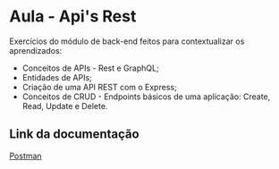 
# Aula - Api's Rest
Exercícios do módulo de back-end feitos para contextualizar os aprendizados:

- Conceitos de APIs - Rest e GraphQL;
- Entidades de APIs;
- Criação de uma API REST com o Express;
- Conceitos de CRUD - Endpoints básicos de uma aplicação: Create, Read, Update e Delete.

## Link da documentação
[Postman](https://documenter.getpostman.com/view/22375287/2s8YYJphVr)